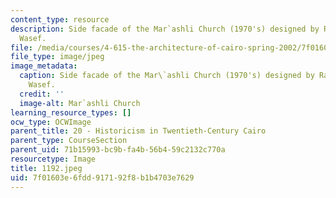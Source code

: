 ```yaml
---
content_type: resource
description: Side facade of the Mar`ashli Church (1970's) designed by Ramses Wissa
  Wasef.
file: /media/courses/4-615-the-architecture-of-cairo-spring-2002/7f01603e6fdd917192f8b1b4703e7629_1192.jpeg
file_type: image/jpeg
image_metadata:
  caption: Side facade of the Mar\`ashli Church (1970's) designed by Ramses Wissa
    Wasef.
  credit: ''
  image-alt: Mar`ashli Church
learning_resource_types: []
ocw_type: OCWImage
parent_title: 20 - Historicism in Twentieth-Century Cairo
parent_type: CourseSection
parent_uid: 71b15993-bc9b-fa4b-56b4-59c2132c770a
resourcetype: Image
title: 1192.jpeg
uid: 7f01603e-6fdd-9171-92f8-b1b4703e7629
---
```

